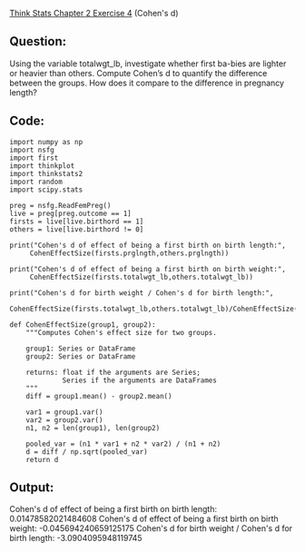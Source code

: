 [Think Stats Chapter 2 Exercise 4](http://greenteapress.com/thinkstats2/html/thinkstats2003.html#toc24) (Cohen's d)

**Question:**
---
Using the variable totalwgt_lb, investigate whether first ba-bies are lighter or heavier than others. Compute Cohen’s d to quantify the difference  between  the  groups. How  does  it  compare  to  the  difference  in pregnancy length?



**Code:**
---
```{python}
import numpy as np
import nsfg
import first
import thinkplot
import thinkstats2
import random
import scipy.stats

preg = nsfg.ReadFemPreg()
live = preg[preg.outcome == 1]
firsts = live[live.birthord == 1]
others = live[live.birthord != 0]

print("Cohen's d of effect of being a first birth on birth length:",
     CohenEffectSize(firsts.prglngth,others.prglngth))

print("Cohen's d of effect of being a first birth on birth weight:",
     CohenEffectSize(firsts.totalwgt_lb,others.totalwgt_lb))

print("Cohen's d for birth weight / Cohen's d for birth length:",
     CohenEffectSize(firsts.totalwgt_lb,others.totalwgt_lb)/CohenEffectSize(firsts.prglngth,others.prglngth))

def CohenEffectSize(group1, group2):
    """Computes Cohen's effect size for two groups.
    
    group1: Series or DataFrame
    group2: Series or DataFrame
    
    returns: float if the arguments are Series;
             Series if the arguments are DataFrames
    """
    diff = group1.mean() - group2.mean()

    var1 = group1.var()
    var2 = group2.var()
    n1, n2 = len(group1), len(group2)

    pooled_var = (n1 * var1 + n2 * var2) / (n1 + n2)
    d = diff / np.sqrt(pooled_var)
    return d
```


**Output:**
---
Cohen's d of effect of being a first birth on birth length: 0.01478582021484608
Cohen's d of effect of being a first birth on birth weight: -0.045694240659125175
Cohen's d for birth weight / Cohen's d for birth length: -3.0904095948119745

